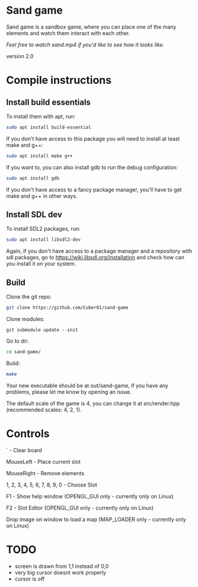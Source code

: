 # Sand game

Sand game is a sandbox game, where you can place one of the many elements and watch them interact with each other.

*Feel free to watch sand.mp4 if you'd like to see how it looks like.*

version 2.0

# Compile instructions

## Install build essentials


To install them with apt, run:
```sh
sudo apt install build-essential
```

If you don't have access to this package you will need to install at least make and g++:
```sh
sudo apt install make g++
```

If you want to, you can also install gdb to run the debug configuration:
```sh
sudo apt install gdb
```

If you don't have access to a fancy package manager, you'll have to get make and g++ in other ways.

## Install SDL dev

To install SDL2 packages, run:
```sh
sudo apt install libsdl2-dev
```

Again, if you don't have access to a package manager and a repository with sdl packages, go to https://wiki.libsdl.org/Installation and check how can you install it on your system.

## Build

Clone the git repo:
```sh
git clone https://github.com/Cuber01/sand-game
```

Clone modules:
```
git submodule update --init
```

Go to dir:
```sh
cd sand-game/
```

Build:
```sh
make
```

Your new executable should be at out/sand-game, if you have any problems, please let me know by opening an issue.

The default scale of the game is 4, you can change it at src/render.hpp (recommended scales: 4, 2, 1).

# Controls

` - Clear board

MouseLeft - Place current slot

MouseRight - Remove elements

1, 2, 3, 4, 5, 6, 7, 8, 9, 0 - Choose Slot

F1 - Show help window (OPENGL_GUI only - currently only on Linux)

F2 - Slot Editor (OPENGL_GUI only - currently only on Linux)

Drop image on window to load a map (MAP_LOADER only - currently only on Linux)


# TODO 

* screen is drawn from 1,1 instead of 0,0
* very big cursor doesnt work properly
* cursor is off

